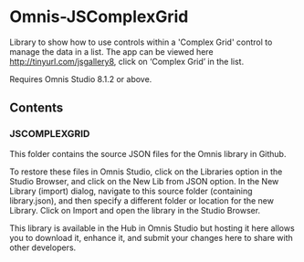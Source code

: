 # Omnis-JSComplexGrid
Library to show how to use controls within a 'Complex Grid' control to manage the data in a list. The app can be viewed here http://tinyurl.com/jsgallery8, click on ‘Complex Grid’ in the list.

Requires Omnis Studio 8.1.2 or above.

## Contents
### JSCOMPLEXGRID
This folder contains the source JSON files for the Omnis library in Github. 

To restore these files in Omnis Studio, click on the Libraries option in the Studio Browser, and click on the New Lib from JSON option. In the New Library (import) dialog, navigate to this source folder (containing library.json), and then specify a different folder or location for the new Library. Click on Import and open the library in the Studio Browser. 

This library is available in the Hub in Omnis Studio but hosting it here allows you to download it, enhance it, and submit your changes here to share with other developers. 

